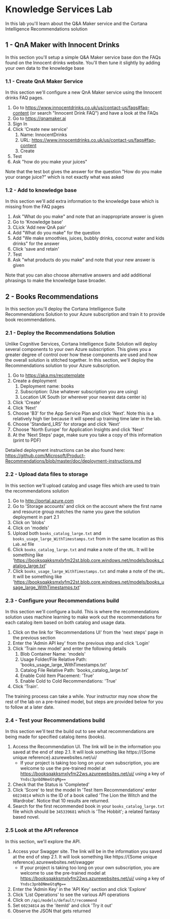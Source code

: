 # Knowledge Services Lab
In this lab you'll learn about the Q&A Maker service and the Cortana Intelligence Recommendations solution

## 1 - QnA Maker with Innocent Drinks
In this section you'll setup a simple Q&A Maker service base don the FAQs found on the Innocent drinks website. You'll then tune it slightly by adding your own data to the knowledge base

### 1.1 - Create QnA Maker Service
In this section we'll configure a new QnA Maker service using the Innocent drinks FAQ pages.
1. Go to https://www.innocentdrinks.co.uk/us/contact-us/faqs#faq-content (or search "Innocent Drink FAQ") and have a look at the FAQs
1. Go to https://qnamaker.ai
1. Sign In
1. Click 'Create new service'
    1. Name: InnocentDrinks
    1. URL: https://www.innocentdrinks.co.uk/us/contact-us/faqs#faq-content 
    1. Create
1. Test
1. Ask "how do you make your juices"

Note that the test bot gives the answer for the question "How do you make your orange juice?" which is not exactly what was asked

### 1.2 - Add to knowledge base
In this section we'll add extra information to the knowledge base which is missing from the FAQ pages
1. Ask "What do you make" and note that an inappropriate answer is given
1. Go to 'Knowledge base'
1. CLick 'Add new QnA pair'
1. Add "What do you make" for the question
1. Add "We make smoothies, juices, bubbly drinks, coconut water and kids drinks" for the answer 
1. Click 'save and retain'
1. Test
1. Ask "what products do you make" and note that your new answer is given

Note that you can also choose alternative answers and add additional phrasings to make the knowledge base broader.

## 2 - Books Recommendations
In this section you'll deploy the Cortana Intelligence Suite Recommendations Solution to your Azure subscription and train it to provide book recommendations.

### 2.1 - Deploy the Recommendations Solution
Unlike Cognitive Services, Cortana Intelligence Suite Solution will deploy several components to your own Azure subscription. This gives you a greater degree of control over how these components are used and how the overall solution is stitched together. In this section, we'll deploy the Recommendations solution to your Azure subscription.

1. Go to https://aka.ms/recotemplate
1. Create a deployment
    1. Deployment name: books
    1. Subscription: (Use whatever subscription you are using)
    1. Location UK South (or wherever your nearest data center is)
1. Click 'Create'
1. Click 'Next'
1. Choose 'B3' for the App Service Plan and click 'Next'. Note this is a relatively high tier because it will speed up training time later in the lab.
1. Choose 'Standard_LRS' for storage and click 'Next'
1. Choose 'North Europe' for Application Insights and click 'Next'
1. At the 'Next Steps' page, make sure you take a copy of this information (print to PDF)

Detailed deployment instructions can be also found here: https://github.com/Microsoft/Product-Recommendations/blob/master/doc/deployment-instructions.md

### 2.2 - Upload data files to storage
In this section we'll upload catalog and usage files which are used to train the recommendations solution
1. Go to http://portal.azure.com
1. Go to 'Storage accounts' and click on the account where the first name and resource group matches the name you gave the solution deployment in part 2.1
1. Click on 'blobs'
1. Click on 'models'
1. Upload both `books_catalog_large.txt` and `books_usage_large_WithTimestamps.txt` from in the same location as this `Lab.md` file
1. Click `books_catalog_large.txt` and make a note of the `URL`. It will be something like 'https://booksqakksmxlyfm22st.blob.core.windows.net/models/books_catalog_large.txt'
1. Click `books_usage_large_WithTimestamps.txt` and make a note of the `URL`. It will be something like 'https://booksqakksmxlyfm22st.blob.core.windows.net/models/books_usage_large_WithTimestamps.txt'

### 2.3 - Configure your Recommendations build
In this section we'll configure a build. This is where the recommendations solution uses machine learning to make work out the recommendations for each catalog item based on both catalog and usage data.
1. Click on the link for 'Recommendations UI' from the 'next steps' page in the previous section
1. Enter the 'Admin API key' from the previous step and click 'Login'
1. Click 'Train new model' and enter the following details
    1. Blob Container Name: 'models'
    1. Usage Folder/File Relative Path: 'books_usage_large_WithTimestamps.txt'
    1. Catalog File Relative Path: 'books_catalog_large.txt'
    1. Enable Cold Item Placement: 'True'
    1. Enable Cold to Cold Recommendations: 'True'
1. Click 'Train'.

The training process can take a while. Your instructor may now show the rest of the lab on a pre-trained model, but steps are provided below for you to follow at a later date.

### 2.4 - Test your Recommendations build
In this section we'll test the build out to see what recommendations are being made for specified catalog items (books).

1. Access the Recommendation UI. The link will be in the information you saved at the end of step 2.1. It will look something like https://{Some unique reference}.azurewebsites.net/ui/
    * If your project is taking too long on your own subscription, you are welcome to use the pre-trained model at https://booksqakksmxlyfm22ws.azurewebsites.net/ui/ using a key of `Yndsc3pnbDNmeGtqMg==`
1. Check that the Status is 'Completed'
1. Click 'Score' to test the model
In 'Test Item Recommendations' enter `60234814` which is the ID of a book called 'The Lion the Witch and the Wardrobe'. Notice that 10 results are returned.
1. Search for the first recommended book in your `books_catalog_large.txt` file which should be `345339681` which is 'The Hobbit'; a related fantasy based novel.

### 2.5 Look at the API reference
In this section, we'll explore the API.

1. Access your Swagger site. The link will be in the information you saved at the end of step 2.1. It will look something like https://{Some unique reference}.azurewebsites.net/swagger
    * If your project is taking too long on your own subscription, you are welcome to use the pre-trained model at https://booksqakksmxlyfm22ws.azurewebsites.net/ui/ using a key of `Yndsc3pnbDNmeGtqMg==`
1. Enter the 'Admin Key' in the 'API Key' section and click 'Explore'
1. Click 'List Operations' to see the various API operations
1. Click on `/api/models/default/recommend`
1. Set `60234814` as the 'itemId' and click 'Try it out'
1. Observe the JSON that gets returned